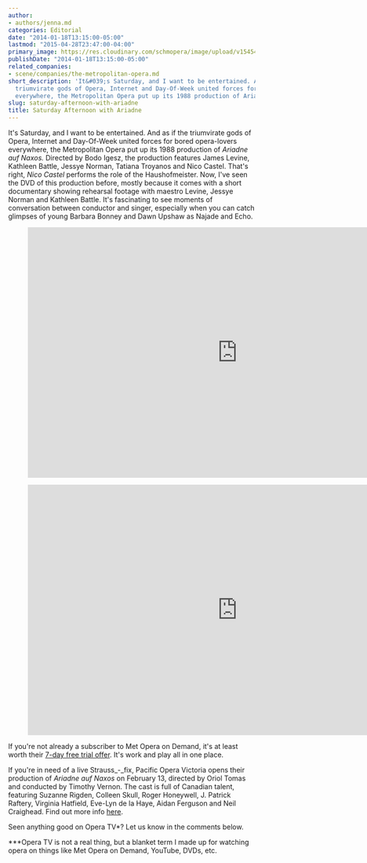 ```yaml
---
author:
- authors/jenna.md
categories: Editorial
date: "2014-01-18T13:15:00-05:00"
lastmod: "2015-04-28T23:47:00-04:00"
primary_image: https://res.cloudinary.com/schmopera/image/upload/v1545409169/media/webhook-uploads/1430279227620/Zerbinetta.png
publishDate: "2014-01-18T13:15:00-05:00"
related_companies:
- scene/companies/the-metropolitan-opera.md
short_description: 'It&#039;s Saturday, and I want to be entertained. And as if the
  triumvirate gods of Opera, Internet and Day-Of-Week united forces for bored opera-lovers
  everywhere, the Metropolitan Opera put up its 1988 production of Ariadne auf Naxos. '
slug: saturday-afternoon-with-ariadne
title: Saturday Afternoon with Ariadne
---
```


It's Saturday, and I want to be entertained. And as if the triumvirate gods of Opera, Internet and Day-Of-Week united forces for bored opera-lovers everywhere, the Metropolitan Opera put up its 1988 production of _Ariadne auf Naxos._ Directed by Bodo Igesz, the production features James Levine, Kathleen Battle, Jessye Norman, Tatiana Troyanos and Nico Castel. That's right, _Nico Castel_ performs the role of the Haushofmeister. Now, I've seen the DVD of this production before, mostly because it comes with a short documentary showing rehearsal footage with maestro Levine, Jessye Norman and Kathleen Battle. It's fascinating to see moments of conversation between conductor and singer, especially when you can catch glimpses of young Barbara Bonney and Dawn Upshaw as Najade and Echo.

<figure data-type="video">
<iframe width="854" height="510" src="https://www.youtube.com/embed/BN1tmtFPibg" frameborder="0" allowfullscreen></iframe>
</figure>

<figure data-type="video">
<iframe width="854" height="510" src="https://www.youtube.com/embed/oj-o7TbGCek" frameborder="0" allowfullscreen></iframe>
</figure>

If you're not already a subscriber to Met Opera on Demand, it's at least worth their [7-day free trial offer](https://www.metoperafamily.org/ondemand/index.aspx?utm_source=sitegraphics&utm_medium=wlbucket&utm_campaign=mood). It's work and play all in one place.

If you're in need of a live Strauss_-_fix, Pacific Opera Victoria opens their production of _Ariadne auf Naxos_ on February 13, directed by Oriol Tomas and conducted by Timothy Vernon. The cast is full of Canadian talent, featuring Suzanne Rigden, Colleen Skull, Roger Honeywell, J. Patrick Raftery, Virginia Hatfield, Eve-Lyn de la Haye, Aidan Ferguson and Neil Craighead. Find out more info [here](http://www.pov.bc.ca/ariadne.html).

Seen anything good on Opera TV*? Let us know in the comments below.

***Opera TV is not a real thing, but a blanket term I made up for watching opera on things like Met Opera on Demand, YouTube, DVDs, etc.
